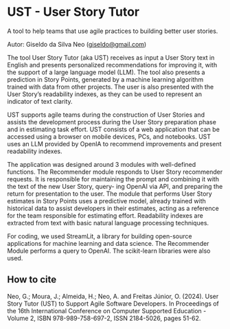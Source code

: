 # UST - User Story Tutor

A tool to help teams that use agile practices to building better user stories.

Autor: Giseldo da Silva Neo (giseldo@gmail.com)

The tool User Story Tutor (aka UST) receives as input a User Story text in
English and presents personalized recommendations for improving it, with the support of a large language model (LLM). The tool also presents a prediction in Story Points, generated by a machine learning algorithm trained with data from other projects. The user is also presented with the User Story’s readability indexes, as they can be used to represent an indicator of text clarity.

UST supports agile teams during the construction of User Stories and assists the development process during the User Story preparation phase and in estimating task effort. UST consists of a web application that can be accessed using a browser on mobile devices, PCs, and notebooks. UST uses an LLM provided by OpenIA to recommend improvements and present readability indexes. 

The application was designed around 3 modules with well-defined functions. The Recommender module responds to User Story recommender requests. It is responsible for maintaining the prompt and combining it with the text of the new User Story, query-
ing OpenAI via API, and preparing the return for presentation to the user. The module that performs User Story estimates in Story Points uses a predictive model, already trained with historical data to assist developers in their estimates, acting as a reference for
the team responsible for estimating effort. Readability indexes are extracted from text with basic natural language processing techniques. 

For coding, we used StreamLit, a library for building open-source applications for machine learning and data science. The Recommender Module performs a query to OpenAI. The scikit-learn libraries were also used.

## How to cite

Neo, G.; Moura, J.; Almeida, H.; Neo, A. and Freitas Júnior, O. (2024). User Story Tutor (UST) to Support Agile Software Developers.  In Proceedings of the 16th International Conference on Computer Supported Education - Volume 2, ISBN 978-989-758-697-2, ISSN 2184-5026, pages 51-62. 

